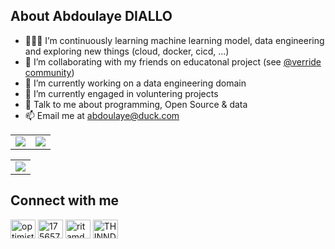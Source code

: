 <h2> About Abdoulaye DIALLO </h2>  

- 👨🏽‍💻 I’m continuously learning machine learning model, data engineering and exploring new things (cloud, docker, cicd, ...)
- 👋 I’m collaborating with my friends on educatonal project (see [@verride community](https://github.com/override-community))
- 🔭 I’m currently working on a data engineering domain
- 🌱 I’m currently engaged in voluntering projects
- 💬 Talk to me about programming, Open Source & data
- 📫 Email me at <a href="mailto:abdoulaye@duck.com">abdoulaye@duck.com</a>

<table>
  <tr class="noborder">
    <td>
      <img src="https://github-readme-stats.vercel.app/api?username=abdoulsn&show_icons=true&include_all_commits=true&count_private=true&hide_border=true&theme=algolia"   />
    </td>
    <td>
      <img src=https://github-readme-streak-stats.herokuapp.com?user=abdoulsn&theme=react&hide_border=true&date_format=j%20M%5B%20Y%5D />
    </td>                      
   </tr>
</table>

<table>
  <tr class="noborder">
    <td>
       <img src="https://activity-graph.herokuapp.com/graph?username=abdoulsn&bg_color=000000&color=ffffff&line=3a88fe&point=77bb41&area=true&hide_border=true" />
    </td>
  </tr>
</table>

<h2> Connect with me </h2>
<p align="left">
<a href="https://linkedin.com/in/abdoulsn" target="blank"><img align="center" src="https://raw.githubusercontent.com/rahuldkjain/github-profile-readme-generator/master/src/images/icons/Social/linked-in-alt.svg" alt="optimisticritam-80a801220" height="30" width="40" /></a>
<a href="https://stackoverflow.com/users/17565722/abdoulsn" target="blank"><img align="center" src="https://raw.githubusercontent.com/rahuldkjain/github-profile-readme-generator/master/src/images/icons/Social/stack-overflow.svg" alt="17565722/ritam-debnath" height="30" width="40" /></a>
<a href="https://www.hackerrank.com/ablaye0m" target="blank"><img align="center" src="https://raw.githubusercontent.com/rahuldkjain/github-profile-readme-generator/master/src/images/icons/Social/hackerrank.svg" alt="ritamdebnath" height="30" width="40" /></a>
 <a href="https://twitter.com/abdouIai" target="blank"><img align="center" src="https://raw.githubusercontent.com/rahuldkjain/github-profile-readme-generator/master/src/images/icons/Social/twitter.svg" alt="THINND_" height="30" width="40" /></a>
</p>
